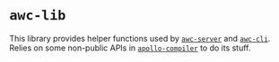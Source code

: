 # `awc-lib`

This library provides helper functions used by [`awc-server`](../awc-server) and [`awc-cli`](../awc-cli). Relies on some non-public APIs in [`apollo-compiler`](https://github.com/apollographql/apollo-rs) to do its stuff.
